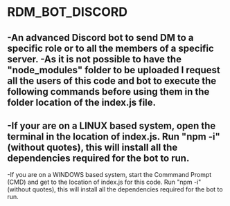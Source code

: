 # RDM_BOT_DISCORD
-An advanced Discord bot to send DM to a specific role or to all the members of a specific server.
-As it is not possible to have the "node_modules" folder to be uploaded I request all the users of this code and bot to execute the following commands before using them in the folder location of the index.js file.
-----------------------------------------------------------------------------------------------------------------------
-If your are on a LINUX based system, open the terminal in the location of index.js.
Run "npm -i" (without quotes), this will install all the dependencies required for the bot to run.
-----------------------------------------------------------------------------------------------------------------------
-If you are on a WINDOWS based system, start the Commmand Prompt (CMD) and get to the location of index.js for this code.
Run "npm -i" (without quotes), this will install all the dependencies required for the bot to run.
